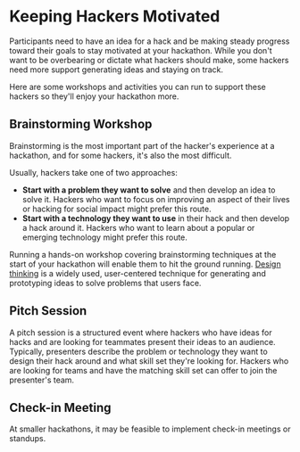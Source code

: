 # Keeping Hackers Motivated

Participants need to have an idea for a hack and be making steady progress
toward their goals to stay motivated at your hackathon. While you don't want to
be overbearing or dictate what hackers should make, some hackers need more
support generating ideas and staying on track.

Here are some workshops and activities you can run to support these hackers
so they'll enjoy your hackathon more.

## Brainstorming Workshop

Brainstorming is the most important part of the hacker's experience at a
hackathon, and for some hackers, it's also the most difficult.

Usually, hackers take one of two approaches:

- **Start with a problem they want to solve** and then develop an idea to solve it.
  Hackers who want to focus on improving an aspect of their lives or hacking for
  social impact might prefer this route.
- **Start with a technology they want to use** in their hack and then develop a
  hack around it. Hackers who want to learn about a popular or emerging
  technology might prefer this route.

Running a hands-on workshop covering brainstorming techniques at the start of
your hackathon will enable them to hit the ground running. [Design thinking] is
a widely used, user-centered technique for generating and prototyping ideas to
solve problems that users face.

[design thinking]: https://www.designbetter.co/design-thinking

## Pitch Session

A pitch session is a structured event where hackers who have ideas for hacks
and are looking for teammates present their ideas to an audience. Typically,
presenters describe the problem or technology they want to design their hack
around and what skill set they're looking for. Hackers who are looking for teams
and have the matching skill set can offer to join the presenter's team.

## Check-in Meeting

At smaller hackathons, it may be feasible to implement check-in meetings or standups.
